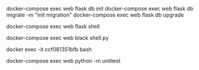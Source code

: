 docker-compose exec web flask db init
docker-compose exec web flask db migrate -m "Init migration"
docker-compose exec web flask db upgrade

docker-compose exec web flask shell

docker-compose exec web black shell.py

docker exec -it ccf081351bfb bash

docker-compose exec web python -m unittest